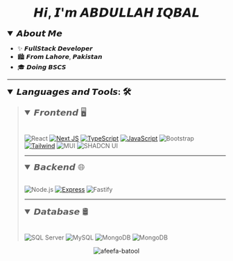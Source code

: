 <h1 align="center">𝙃𝙞, 𝙄'𝙢 𝘼𝘽𝘿𝙐𝙇𝙇𝘼𝙃 𝙄𝙌𝘽𝘼𝙇</h1>

<details open>
	<summary style="font-size: 20px; font-weight:bold;">𝘼𝙗𝙤𝙪𝙩 𝙈𝙚</summary>

- ✨ 𝙁𝙪𝙡𝙡𝙎𝙩𝙖𝙘𝙠 𝘿𝙚𝙫𝙚𝙡𝙤𝙥𝙚𝙧
- 🏙️ 𝙁𝙧𝙤𝙢 𝙇𝙖𝙝𝙤𝙧𝙚, 𝙋𝙖𝙠𝙞𝙨𝙩𝙖𝙣
- 🎓 𝘿𝙤𝙞𝙣𝙜 𝘽𝙎𝘾𝙎

</details>

---

<details open>
	<summary style="font-size: 20px; font-weight:bold;">𝙇𝙖𝙣𝙜𝙪𝙖𝙜𝙚𝙨 𝙖𝙣𝙙 𝙏𝙤𝙤𝙡𝙨: 🛠️ </summary>
		<blockquote>

<details open><summary style="font-size: 20px; "> 𝙁𝙧𝙤𝙣𝙩𝙚𝙣𝙙 🖥️
 </summary>
 &nbsp;

![React](https://img.shields.io/badge/React-20232A?style=for-the-badge&logo=react&logoColor=58c4dc)
[![Next JS](https://img.shields.io/badge/Next-black?style=for-the-badge&logo=next.js&logoColor=white)](https://nextjs.org/)
[![TypeScript](https://img.shields.io/badge/TypeScript-blue?style=for-the-badge&logo=typescript&logoColor=white)](https://www.typescriptlang.org/)
[![JavaScript](https://img.shields.io/badge/JavaScript-yellow?style=for-the-badge&logo=javascript&logoColor=black)](https://developer.mozilla.org/en-US/docs/Web/JavaScript)
![Bootstrap](https://img.shields.io/badge/Bootstrap-563D7C?style=for-the-badge&logo=bootstrap&logoColor=white)
[![Tailwind](https://img.shields.io/badge/Tailwind-38bdf8?style=for-the-badge&logo=tailwind-css&logoColor=white)](https://tailwindcss.com/)
![MUI](https://img.shields.io/badge/MUI-007FFF?style=for-the-badge&logo=mui&logoColor=white)
![SHADCN UI](https://img.shields.io/badge/ShadCn_UI-000?style=for-the-badge&logo=shadcnui&logoColor=white)

</details>

---

<details open><summary style="font-size: 20px; ">𝘽𝙖𝙘𝙠𝙚𝙣𝙙 🌐</summary>
&nbsp;

![Node.js](https://img.shields.io/badge/Node.js-339933?style=for-the-badge&logo=nodedotjs&logoColor=white)
[![Express](https://img.shields.io/badge/Express-black?style=for-the-badge&logo=express&logoColor=white)](https://expressjs.com/)
![Fastify](https://img.shields.io/badge/fastify-202020?style=for-the-badge&logo=fastify&logoColor=white)

</details>

---

<details open><summary style="font-size: 20px; ">𝘿𝙖𝙩𝙖𝙗𝙖𝙨𝙚 🛢️</summary>
&nbsp;

![SQL Server](https://img.shields.io/badge/SQL%20Server-CC2927?style=for-the-badge&logo=microsoft%20sql%20server&logoColor=white)
![MySQL](https://img.shields.io/badge/MySQL-005C84?style=for-the-badge&logo=mysql&logoColor=white)
![MongoDB](https://img.shields.io/badge/MongoDB-4EA94B?style=for-the-badge&logo=mongodb&logoColor=white)
![MongoDB](https://img.shields.io/badge/Mongoose-8c0808?style=for-the-badge&logo=mongoose&logoColor=white)

</details>

</blockquote>

<p align="center"><img  src="https://github-readme-streak-stats.herokuapp.com/?user=Abdullahiqbal2021&" alt="afeefa-batool" /></p>
